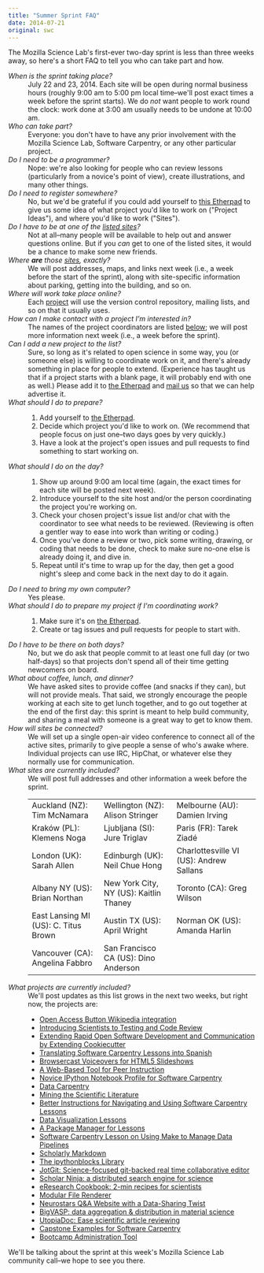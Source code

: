 ```yaml
---
title: "Summer Sprint FAQ"
date: 2014-07-21
original: swc
---
```

<p>
  The Mozilla Science Lab's first-ever two-day sprint
  is less than three weeks away,
  so here's a short FAQ to tell you who can take part and how.
</p>
<dl>
  <dt><em>When is the sprint taking place?</em></dt>
  <dd>
    July 22 and 23, 2014.
    Each site will be open during normal business hours
    (roughly 9:00 am to 5:00 pm local time–we'll post exact times a week before the sprint starts).
    We do <em>not</em> want people to work round the clock:
    work done at 3:00 am usually needs to be undone at 10:00 am.
  </dd>

  <dt><em>Who can take part?</em></dt>
  <dd>
    Everyone:
    you don't have to have any prior involvement with the Mozilla Science Lab, Software Carpentry, or any other particular project.
  </dd>

  <dt><em>Do I need to be a programmer?</em></dt>
  <dd>
    Nope:
    we're also looking for people who can review lessons (particularly from a novice's point of view),
    create illustrations,
    and many other things.
  </dd>

  <dt><em>Do I need to register somewhere?</em></dt>
  <dd>
    No,
    but we'd be grateful if you could add yourself to <a href="https://etherpad.mozilla.org/sciencelab-2014summersprint-sites">this Etherpad</a>
    to give us some idea of what project you'd like to work on ("Project Ideas"),
    and where you'd like to work ("Sites").
  </dd>

  <dt><em>Do I have to be at one of the <a href="#sites">listed sites</a>?</em></dt>
  <dd>
    Not at all–many people will be available to help out and answer questions online.
    But if you <em>can</em> get to one of the listed sites,
    it would be a chance to make some new friends.
  </dd>

  <dt><em>Where <strong>are</strong> those <a href="#sites">sites</a>, exactly?</em></dt>
  <dd>
    We will post addresses, maps, and links next week
    (i.e., a week before the start of the sprint),
    along with site-specific information about parking,
    getting into the building,
    and so on.
  </dd>

  <dt><em>Where will work take place online?</em></dt>
  <dd>
    Each <a href="#projects">project</a> will use the version control repository,
    mailing lists,
    and so on that it usually uses.
  </dd>

  <dt><em>How can I make contact with a project I'm interested in?</em></dt>
  <dd>
    The names of the project coordinators are listed <a href="#projects">below</a>;
    we will post more information next week
    (i.e., a week before the sprint).
  </dd>

  <dt><em>Can I add a new project to the list?</em></dt>
  <dd>
    Sure,
    so long as it's related to open science in some way,
    you (or someone else) is willing to coordinate work on it,
    and there's already something in place for people to extend.
    (Experience has taught us that if a project starts with a blank page, it will probably end with one as well.)
    Please add it to <a href="https://etherpad.mozilla.org/sciencelab-2014summersprint-sites">the Etherpad</a>
    and <a href="mailto:gvwilson@third-bit.com">mail us</a> so that we can help advertise it.
  </dd>

  <dt><em>What should I do to prepare?</em></dt>
  <dd>
    <ol>
      <li>Add yourself to <a href="https://etherpad.mozilla.org/sciencelab-2014summersprint-sites">the Etherpad</a>.</li>
      <li>Decide which project you'd like to work on.  (We recommend that people focus on just one–two days goes by very quickly.)</li>
      <li>Have a look at the project's open issues and pull requests to find something to start working on.</li>
    </ol>
  </dd>

  <dt><em>What should I do on the day?</em></dt>
  <dd>
    <ol>
      <li>Show up around 9:00 am local time (again, the exact times for each site will be posted next week).</li>
      <li>Introduce yourself to the site host and/or the person coordinating the project you're working on.</li>
      <li>
	Check your chosen project's issue list and/or chat with the coordinator to see what needs to be reviewed.
	(Reviewing is often a gentler way to ease into work than writing or coding.)
      </li>
      <li>
	Once you've done a review or two,
	pick some writing, drawing, or coding that needs to be done,
	check to make sure no-one else is already doing it,
	and dive in.
      </li>
      <li>
	Repeat until it's time to wrap up for the day,
	then get a good night's sleep
	and come back in the next day to do it again.
      </li>
    </ol>
  </dd>

  <dt><em>Do I need to bring my own computer?</em></dt>
  <dd>
    Yes please.
  </dd>

  <dt><em>What should I do to prepare my project if I'm coordinating work?</em></dt>
  <dd>
    <ol>
      <li>Make sure it's on <a href="https://etherpad.mozilla.org/sciencelab-2014summersprint-sites">the Etherpad</a>.</li>
      <li>Create or tag issues and pull requests for people to start with.</li>
    </ol>
  </dd>

  <dt><em>Do I have to be there on both days?</em></dt>
  <dd>
    No,
    but we do ask that people commit to at least one full day
    (or two half-days)
    so that projects don't spend all of their time getting newcomers on board.
  </dd>

  <dt><em>What about coffee, lunch, and dinner?</em></dt>
  <dd>
    We have asked sites to provide coffee (and snacks if they can),
    but will not provide meals.
    That said,
    we strongly encourage the people working at each site to get lunch together,
    and to go out together at the end of the first day:
    this sprint is meant to help build community,
    and sharing a meal with someone is a great way to get to know them.
  </dd>

  <dt><em>How will sites be connected?</em></dt>
  <dd>
    We will set up a single open-air video conference to connect all of the active sites,
    primarily to give people a sense of who's awake where.
    Individual projects can use IRC,
    HipChat,
    or whatever else they normally use for communication.
  </dd>

  <dt id="sites"><em>What sites are currently included?</em></dt>
  <dd>
    We will post full addresses and other information a week before the sprint.
    <table class="centered">
      <tr>
	<td>Auckland (NZ): Tim McNamara</td>
	<td>Wellington (NZ): Alison Stringer</td>
	<td>Melbourne (AU): Damien Irving</td>
      </tr>
      <tr>
	<td>Krak&oacute;w (PL): Klemens Noga</td>
	<td>Ljubljana (SI): Jure Triglav</td>
	<td>Paris (FR): Tarek Ziadé</td>
      </tr>
      <tr>
	<td>London (UK): Sarah Allen</td>
	<td>Edinburgh (UK): Neil Chue Hong</td>
	<td>Charlottesville VI (US): Andrew Sallans</td>
      </tr>
      <tr>
	<td>Albany NY (US): Brian Northan</td>
	<td>New York City, NY (US): Kaitlin Thaney</td>
	<td>Toronto (CA): Greg Wilson</td>
      </tr>
      <tr>
	<td>East Lansing MI (US): C. Titus Brown</td>
	<td>Austin TX (US): April Wright</td>
	<td>Norman OK (US): Amanda Harlin</td>
      </tr>
      <tr>
	<td>Vancouver (CA): Angelina Fabbro</td>
	<td>San Francisco CA (US): Dino Anderson</td>
	<td></td>
      </tr>
    </table>
  </dd>
  
  <dt id="projects"><em>What projects are currently included?</em></dt>
  <dd>
    We'll post updates as this list grows in the next two weeks,
    but right now,
    the projects are:
    <ul>
      <li><a href="https://etherpad.mozilla.org/sciencelab-2014summersprint-oab">Open Access Button Wikipedia integration</a></li>
      <li><a href="https://etherpad.mozilla.org/sciencelab-2014summersprint-testing-and-code-review">Introducing Scientists to Testing and Code Review</a></li>
      <li><a href="https://etherpad.mozilla.org/sciencelab-2014summersprint-extending-cookiecutter">Extending Rapid Open Software Development and Communication by Extending Cookiecutter</a></li>
      <li><a href="https://etherpad.mozilla.org/sciencelab-2014summersprint-translating-to-spanish">Translating Software Carpentry Lessons into Spanish</a></li>
      <li><a href="https://etherpad.mozilla.org/sciencelab-2014summersprint-browsercast">Browsercast Voiceovers for HTML5 Slideshows</a></li>
      <li><a href="https://etherpad.mozilla.org/sciencelab-2014summersprint-peer-instruction">A Web-Based Tool for Peer Instruction</a></li>
      <li><a href="https://etherpad.mozilla.org/sciencelab-2014summersprint-ipython-novice-profile">Novice IPython Notebook Profile for Software Carpentry</a></li>
      <li><a href="https://etherpad.mozilla.org/sciencelab-2014summersprint-data-carpentry">Data Carpentry</a></li>
      <li><a href="https://etherpad.mozilla.org/sciencelab-2014summersprint-mining-literature">Mining the Scientific Literature</a></li>
      <li><a href="https://etherpad.mozilla.org/sciencelab-2014summersprint-improve-swc-instructions">Better Instructions for Navigating and Using Software Carpentry Lessons</a></li>
      <li><a href="https://etherpad.mozilla.org/sciencelab-2014summersprint-dataviz-lessons">Data Visualization Lessons</a></li>
      <li><a href="https://etherpad.mozilla.org/sciencelab-2014summersprint-lessons-package-manager">A Package Manager for Lessons</a></li>
      <li><a href="https://etherpad.mozilla.org/sciencelab-2014summersprint-make-lesson">Software Carpentry Lesson on Using Make to Manage Data Pipelines</a></li>
      <li><a href="https://etherpad.mozilla.org/sciencelab-2014summersprint-scholarly-markdown">Scholarly Markdown</a></li>
      <li><a href="https://etherpad.mozilla.org/sciencelab-2014summersprint-ipythonblocks">The ipythonblocks Library</a></li>
      <li><a href="https://etherpad.mozilla.org/sciencelab-2014summersprint-jotgit">JotGit: Science-focused git-backed real time collaborative editor</a></li>
      <li><a href="https://etherpad.mozilla.org/sciencelab-2014summersprint-scholar-ninja">Scholar Ninja: a distributed search engine for science</a></li>
      <li><a href="https://etherpad.mozilla.org/sciencelab-2014summersprint-eresearch-cookbook">eResearch Cookbook: 2-min recipes for scientists</a></li>
      <li><a href="https://etherpad.mozilla.org/sciencelab-2014summersprint-modular-file-renderer">Modular File Renderer</a></li>
      <li><a href="https://etherpad.mozilla.org/sciencelab-2014summersprint-modular-neurostars">Neurostars Q&amp;A Website with a Data-Sharing Twist</a></li>
      <li><a href="https://etherpad.mozilla.org/sciencelab-2014summersprint-bigvasp">BigVASP: data aggregation & distribution in material science</a></li>
      <li><a href="https://etherpad.mozilla.org/sciencelab-2014summersprint-utopiadoc">UtopiaDoc: Ease scientific article reviewing</a></li>
      <li><a href="https://etherpad.mozilla.org/sciencelab-2014summersprint-capstone-examples">Capstone Examples for Software Carpentry</a></li>
      <li><a href="https://etherpad.mozilla.org/sciencelab-2014summersprint-admin-tool">Bootcamp Administration Tool</a></li>
    </ul>
  </dd>
</dl>

<p>
  We'll be talking about the sprint at this week's Mozilla Science Lab community call–we hope to see you there.
</p>

